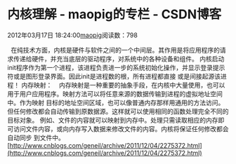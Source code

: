 # 内核理解 - maopig的专栏 - CSDN博客
2012年03月17日 18:24:00[maopig](https://me.csdn.net/maopig)阅读数：798
                
  在纯技术方面，内核是硬件与软件之间的一个中间层。其作用是将应用程序的请求传递给硬件，并充当底层的驱动程序，对系统中的各种设备和组件。
内核启动init程序作为第一个进程，该进程负责进一步的系统初始化操作，并显示登录提示符或是图形登录界面。因此init是进程数的根，所有进程都直接
或是间接起源该进程！
内存映射：
   内存映射是一种重要的抽象手段，在内核中大量使用，也可以用于用户应用程序。映射方法可以将任意来源的数据传输到进程的虚拟地址空间中。作为映射
目标的地址空间区域，也可以像普通内存那样用通用的方法访问。但任何修改都会自动传输到原数据源。这样就可以使用相同的函数处理完全不同的目标对象。
例如、文件的内容就可以映射到内存中。处理只需读取相应的内存即可访问文件内容，或向内存写入数据来修改文件的内容。内核将保证任何修改都会自动同步
到文件中。
[http://www.cnblogs.com/geneil/archive/2011/12/04/2275372.html](http://www.cnblogs.com/geneil/archive/2011/12/04/2275372.html)
